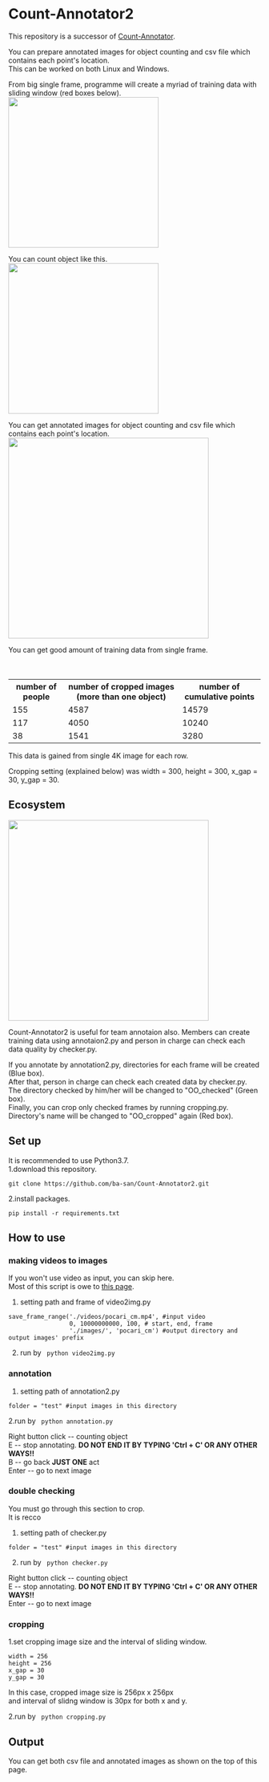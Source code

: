 # Count-Annotator2

This repository is a successor of [Count-Annotator](https://github.com/ba-san/Count-Annotator).  

You can prepare annotated images for object counting and csv file which contains each point's location.  
This can be worked on both Linux and Windows.  

From big single frame, programme will create a myriad of training data with sliding window (red boxes below).   
<img src="https://user-images.githubusercontent.com/44015510/56486649-4a7cfd00-6513-11e9-850c-fe96eddf8929.png" width="300">

You can count object like this.  
<img src="https://user-images.githubusercontent.com/44015510/56487430-253dbe00-6516-11e9-9778-5107ec43b058.jpg" width="300">

You can get annotated images for object counting and csv file which contains each point's location.
<img src="https://user-images.githubusercontent.com/44015510/56486513-c75ba700-6512-11e9-9ca0-ba1e890ccd2a.png" width="400">

You can get good amount of training data from single frame.  
<table>
  <tr>
    <th>number of people</th>
　　<th>number of cropped images (more than one object)</th>
　　<th>number of cumulative points</th>
  </tr>
  <tr>
    <td>155</td>
    <td>4587</td>
    <td>14579</td>
  </tr>
  <tr>
    <td>117</td>
    <td>4050</td>
    <td>10240</td>
  </tr>
  <tr>
    <td>38</td>
    <td>1541</td>
    <td>3280</td>
  </tr>
</table>
This data is gained from single 4K image for each row.  

Cropping setting (explained below) was width = 300, height = 300, x_gap = 30, y_gap = 30.  

## Ecosystem
<img src="https://user-images.githubusercontent.com/44015510/56487112-04c13400-6515-11e9-823e-ff84472e5774.png" width="400">  

Count-Annotator2 is useful for team annotaion also. Members can create training data using annotaion2.py and person in charge can check each data quality by checker.py.    

If you annotate by annotation2.py, directories for each frame will be created (Blue box).     
After that, person in charge can check each created data by checker.py.  The directory checked by him/her will be changed to "OO_checked" (Green box).      
Finally, you can crop only checked frames by running cropping.py. Directory's name will be changed to "OO_cropped" again (Red box).    

## Set up
It is recommended to use Python3.7.  
1.download this repository.  
``` 
git clone https://github.com/ba-san/Count-Annotator2.git  
``` 
2.install packages.  
``` 
pip install -r requirements.txt    
``` 

## How to use
### making videos to images
If you won't use video as input, you can skip here.  
Most of this script is owe to [this page](https://note.nkmk.me/python-opencv-video-to-still-image/).   

1. setting path and frame of video2img.py  

``` 
save_frame_range('./videos/pocari_cm.mp4', #input video
                 0, 10000000000, 100, # start, end, frame
                 './images/', 'pocari_cm') #output directory and output images' prefix
``` 
2. run by ``` python video2img.py```  

### annotation
1. setting path of annotation2.py
``` 
folder = "test" #input images in this directory
``` 
2.run by ``` python annotation.py```

Right button click -- counting object  
  E   -- stop annotating. **DO NOT END IT BY TYPING 'Ctrl + C' OR ANY OTHER WAYS!!**  
  B   -- go back **JUST ONE** act  
Enter -- go to next image  

### double checking
You must go through this section to crop.  
It is recco

1. setting path of checker.py
``` 
folder = "test" #input images in this directory
``` 

2. run by ``` python checker.py```  

Right button click -- counting object  
  E   -- stop annotating. **DO NOT END IT BY TYPING 'Ctrl + C' OR ANY OTHER WAYS!!**  
Enter -- go to next image   

### cropping

1.set cropping image size and the interval of sliding window.  
``` 
width = 256
height = 256
x_gap = 30
y_gap = 30
``` 
In this case, cropped image size is 256px x 256px  
and interval of slidng window is 30px for both x and y.  

2.run by ``` python cropping.py```  

## Output
You can get both csv file and annotated images as shown on the top of this page. 

